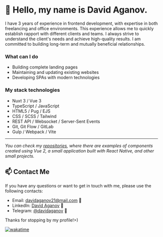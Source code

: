 # 👋 Hello, my name is David Aganov.

I have 3 years of experience in frontend development, with expertise in both freelancing and office environments. This experience allows me to quickly establish rapport with different clients and teams. I always strive to understand the client's needs and achieve high-quality results. I am committed to building long-term and mutually beneficial relationships.

### What can I do

- Building complete landing pages
- Maintaining and updating existing websites
- Developing SPAs with modern technologies

### My stack technologies

- Nuxt 3 / Vue 3
- TypeScript / JavaScript
- HTML5 / Pug / EJS
- CSS / SCSS / Tailwind
- REST API / Websocket / Server-Sent Events
- Git, Git Flow / GitLab
- Gulp / Webpack / Vite

---

*You can check my [repositories](https://github.com/davidaganov?tab=repositories), where there are examples of components created using Vue 2, a small application built with React Native, and other small projects.*

## 📫 Contact Me

If you have any questions or want to get in touch with me, please use the following contacts:

- Email: davidaganov21@mail.com 📧
- LinkedIn: [David Aganov](https://www.linkedin.com/in/david-aganov/) 💼
- Telegram: [@davidaganov](https://t.me/davidaganov) :robot:

Thanks for stopping by my profile!>)

[![wakatime](https://wakatime.com/badge/user/b3200538-21d3-46e6-b1b1-400527ffe826.svg)](https://wakatime.com/@b3200538-21d3-46e6-b1b1-400527ffe826)
